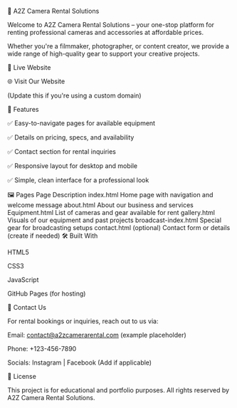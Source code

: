 📸 A2Z Camera Rental Solutions

Welcome to A2Z Camera Rental Solutions – your one-stop platform for renting professional cameras and accessories at affordable prices.

Whether you're a filmmaker, photographer, or content creator, we provide a wide range of high-quality gear to support your creative projects.

🚀 Live Website

🌐 Visit Our Website

(Update this if you're using a custom domain)

📂 Features

✅ Easy-to-navigate pages for available equipment

✅ Details on pricing, specs, and availability

✅ Contact section for rental inquiries

✅ Responsive layout for desktop and mobile

✅ Simple, clean interface for a professional look

🖼️ Pages
Page	Description
index.html	Home page with navigation and welcome message
about.html	About our business and services
Equipment.html	List of cameras and gear available for rent
gallery.html	Visuals of our equipment and past projects
broadcast-index.html	Special gear for broadcasting setups
contact.html (optional)	Contact form or details (create if needed)
🛠️ Built With

HTML5

CSS3

JavaScript

GitHub Pages (for hosting)

📧 Contact Us

For rental bookings or inquiries, reach out to us via:

Email: contact@a2zcamerarental.com (example placeholder)

Phone: +123-456-7890

Socials: Instagram | Facebook (Add if applicable)

📄 License

This project is for educational and portfolio purposes. All rights reserved by A2Z Camera Rental Solutions.
